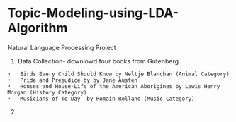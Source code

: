 # Topic-Modeling-using-LDA-Algorithm
Natural Language Processing Project 

  1. Data Collection- downlowd four books from Gutenberg
  
    •	Birds Every Child Should Know by Neltje Blanchan (Animal Category)
    •	Pride and Prejudice by by Jane Austen
    •	Houses and House-Life of the American Aborigines by Lewis Henry Morgan (History Category)
    •	Musicians of To-Day  by Romain Rolland (Music Category)
  2.

